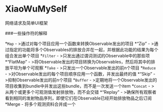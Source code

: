 # XiaoWuMySelf
网络请求及简单UI框架

###一些操作符的解释

*`Map`  - >通过对每个项目应用一个函数来转换Observable发出的项目
*“Zip” - >通过指定的功能将多个Observables的排放合并在一起，并根据此功能的结果为每个组合发出单个项目
*`Filter`  - >只发出通过谓词测试的Observable中的那些项
*“FlatMap” - >将Observable发出的项目转换为Observables，然后将其中的排放平坦为单个可观察
*`Take`  - >只发出一个Observable发出的前n个项目
*`Reduce`  - >对Observable发出的每个项目顺序应用一个函数，并发出最终的值
*“Skip” - >抑制Observable发出的前n个项目
*`Buffer`  - >定期地将一个Observable发出的项目收集到bundle中并发出这些bundle，而不是一次发送一个item
*`Concat`  - >从两个或更多个可观测值发射排放物，而不会交错
*“Replay” - >确保所有观察者看到相同的发射物品序列，即使它们在Observable已经开始排放物品之后订阅
*Merge - 将多个观测资料合并成一个



